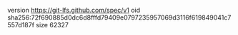 version https://git-lfs.github.com/spec/v1
oid sha256:72f690885d0dc6d8fffd79409e0797235957069d3116f619849041c7557d187f
size 62327
